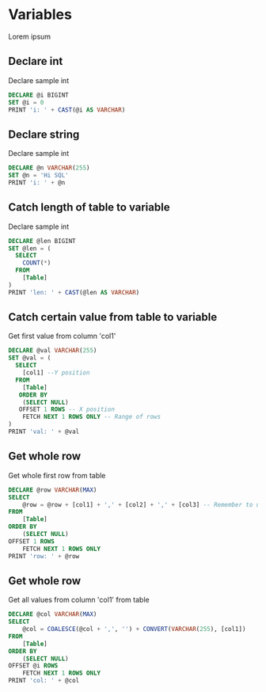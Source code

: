 # Variables

Lorem ipsum

## Declare int
Declare sample int
```sql
DECLARE @i BIGINT
SET @i = 0
PRINT 'i: ' + CAST(@i AS VARCHAR)
```

## Declare string
Declare sample int
```sql
DECLARE @n VARCHAR(255)
SET @n = 'Hi SQL'
PRINT 'i: ' + @n
```

## Catch length of table to variable
Declare sample int
```sql
DECLARE @len BIGINT
SET @len = (
  SELECT
    COUNT(*)
  FROM
    [Table]
)
PRINT 'len: ' + CAST(@len AS VARCHAR)
```

## Catch certain value from table to variable
Get first value from column 'col1'
```sql
DECLARE @val VARCHAR(255)
SET @val = (
  SELECT
    [col1] --Y position
  FROM
    [Table]
   ORDER BY
    (SELECT NULL)
   OFFSET 1 ROWS -- X position
    FETCH NEXT 1 ROWS ONLY -- Range of rows
)
PRINT 'val: ' + @val
```

## Get whole row
Get whole first row from table
```sql
DECLARE @row VARCHAR(MAX)
SELECT 
    @row = @row + [col1] + ',' + [col2] + ',' + [col3] -- Remember to use CAST(col3 AS VARCHAR) or CAST(ISNULL(col3, 0) AS VARCHAR) 
FROM
    [Table]
ORDER BY
    (SELECT NULL)
OFFSET 1 ROWS
    FETCH NEXT 1 ROWS ONLY
PRINT 'row: ' + @row
```

## Get whole row
Get all values from column 'col1' from table
```sql
DECLARE @col VARCHAR(MAX)
SELECT 
    @col = COALESCE(@col + ',', '') + CONVERT(VARCHAR(255), [col1])
FROM
    [Table]
ORDER BY
    (SELECT NULL)
OFFSET @i ROWS
    FETCH NEXT 1 ROWS ONLY
PRINT 'col: ' + @col
```
